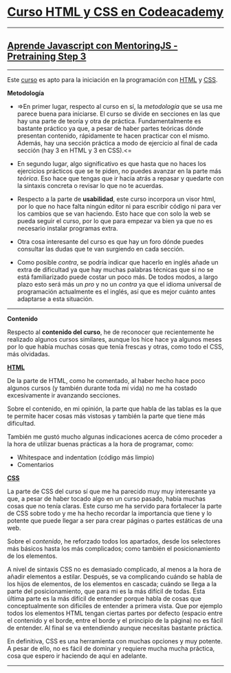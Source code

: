 # **[Curso HTML y CSS en Codeacademy](https://www.codecademy.com/en/tracks/web)**
-----
## [**Aprende Javascript con MentoringJS - Pretraining Step 3**](http://MentoringJS.com)

----

Este [curso](https://www.codecademy.com/en/tracks/web) es apto para la iniciación en la programación con [HTML](https://developer.mozilla.org/es/docs/Web/HTML) y [CSS](https://developer.mozilla.org/es/docs/Web/CSS).

**Metodología**

+ =>En primer lugar, respecto al curso en sí, la _metodología_ que se usa me parece buena para iniciarse. El curso se divide en secciones en las que hay una parte de teoría y otra de práctica. Fundamentalmente es bastante práctico ya que, a pesar de haber partes teóricas dónde presentan contenido, rápidamente te hacen practicar con el mismo. Además, hay una sección práctica a modo de ejercicio al final de cada sección (hay 3 en HTML y 3 en CSS).<=

+ En segundo lugar, algo significativo es que hasta que no haces los ejercicios prácticos que se te piden, no puedes avanzar en la parte más _teórica_. Eso hace que tengas que ir hacia atrás a repasar y quedarte con la sintaxis concreta o revisar lo que no te acuerdas.

+ Respecto a la parte de **usabilidad**, este curso incorpora un visor html, por lo que no hace falta ningún editor ni para escribir código ni para ver los cambios que se van haciendo. Esto hace que con solo la web se pueda seguir el curso, por lo que para empezar va bien ya que no es necesario instalar programas extra.

+ Otra cosa interesante del curso es que hay un foro dónde puedes consultar las dudas que te van surgiendo en cada sección.

+ Como posible _contra_, se podría indicar que hacerlo en inglés añade un extra de dificultad ya que hay muchas palabras técnicas que si no se está familiarizado puede costar un poco más. De todos modos, a largo plazo esto será más un _pro_ y no un _contra_ ya que el idioma universal de programación actualmente es el inglés, así que es mejor cuánto antes adaptarse a esta situación.

---

**Contenido**

Respecto al **contenido del curso**, he de reconocer que recientemente he realizado algunos cursos similares, aunque los hice hace ya algunos meses por lo que había muchas cosas que tenía frescas y otras, como todo el CSS, más olvidadas.

**[HTML](https://developer.mozilla.org/es/docs/Web/HTML)**

De la parte de HTML, como he comentado, al haber hecho hace poco algunos cursos (y también durante toda mi vida) no me ha costado excesivamente ir avanzando secciones.

Sobre el contenido, en mi opinión, la parte que habla de las tablas es la que te permite hacer cosas más vistosas y también la parte que tiene más dificultad.

También me gustó mucho algunas indicaciones acerca de cómo proceder a la hora de utilizar buenas prácticas a la hora de programar, como:

- Whitespace and indentation (código más limpio)
- Comentarios

**[CSS](https://developer.mozilla.org/es/docs/Web/CSS)**

La parte de CSS del curso sí que me ha parecido muy muy interesante ya que, a pesar de haber tocado algo en un curso pasado, había muchas cosas que no tenía claras. Este curso me ha servido para fortalecer la parte de CSS sobre todo y me ha hecho recordar la importancia que tiene y lo potente que puede llegar a ser para crear páginas o partes estáticas de una web.

Sobre el _contenido_, he reforzado todos los apartados, desde los selectores más básicos hasta los más complicados; como también el posicionamiento de los elementos.

A nivel de sintaxis CSS no es demasiado complicado, al menos a la hora de añadir elementos a estilar. Después, se va complicando cuándo se habla de los hijos de elementos, de los elementos en cascada; cuándo se llega a la parte del posicionamiento, que para mi es la más difícil de todas. Esta última parte es la más difícil de entender porque habla de cosas que conceptualmente son dificiles de entender a primera vista. Que por ejemplo todos los elementos HTML tengan ciertas partes por defecto (espacio entre el contenido y el borde, entre el borde y el principio de la página) no es fácil de entender. Al final se va entendiendo aunque necesitas bastante práctica.

En definitiva, CSS es una herramienta con muchas opciones y muy potente. A pesar de ello, no es fácil de dominar y requiere mucha mucha práctica, cosa que espero ir haciendo de aquí en adelante.

---
